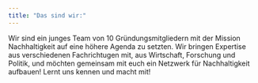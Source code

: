 ```yaml
---
title: "Das sind wir:"
---
```


Wir sind ein junges Team von 10 Gründungsmitgliedern mit der Mission Nachhaltigkeit auf eine höhere Agenda zu setzten. 
Wir bringen Expertise aus verschiedenen Fachrichtugen mit, aus Wirtschaft, Forschung und Politik, und möchten gemeinsam mit euch ein Netzwerk für Nachhaltigkeit aufbauen! 
Lernt uns kennen und macht mit!  

